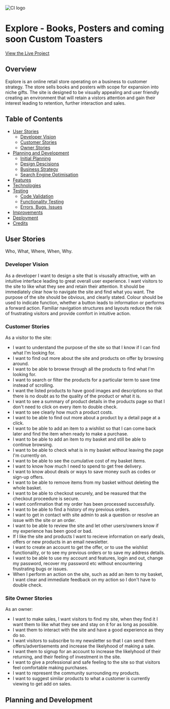 ![CI logo](https://codeinstitute.s3.amazonaws.com/fullstack/ci_logo_small.png)

# Explore - Books, Posters and coming soon Custom Toasters

[View the Live Project]()

## Overview

Explore is an online retail store operating on a business to customer strategy.  The store sells books and posters with scope for expansion into niche gifts.  The site is designed to be visually appealing and user friendly creating an environment that will retain a vistors attention and gain their interest leading to retention, further interaction and sales.  

## Table of Contents
+ [User Stories](#user-stories)
    - [Developer Vision](#developer-vision)
    - [Customer Stories](#customer-stories)
    - [Owner Stories](#site-owner-stories)
+ [Planning and Development](#planning-and-development)
    - [Initial Planning]()
    - [Design Descisions]()
    - [Business Strategy]()
    - [Search Engine Optimisation]()
+ [Features]()
+ [Technologies]()
+ [Testing]()
    - [Code Validation]()
    - [Functionality Testing]()
    - [Errors, Bugs, Issues]()
+ [Improvements]()
+ [Deployment]()
+ [Credits]()

## User Stories
Who, What, Where, When, Why.

### Developer Vision

As a developer I want to design a site that is visusally attractive, with an intuitive interface leading to great overall user experience.  I want visitors to the site to like what they see and retain their attention.  It should be immediately clear how to navigate the site and find what you want.  The purpose of the site should be obvious, and clearly stated.  Colour should be used to indicate function, whether a button leads to information or performs a forward action.  Familiar navigation structures and layouts reduce the risk of frustrating visitors and provide comfort in intuitive action.

### Customer Stories

As a visitor to the site:

- I want to understand the purpose of the site so that I know if I can find what I'm looking for.
- I want to find out more about the site and products on offer by browsing around.
- I want to be able to browse through all the products to find what I'm looking for.
- I want to search or filter the products for a particular term to save time instead of scrolling.
- I want the listed products to have good images and descriptions so that there is no doubt as to the quality of the product or what it is.
- I want to see a summary of product details in the products page so that I don't need to click on every item to double check.
- I want to see clearly how much a product costs.
- I want to be able to find out more about a product by a detail page at a click.
- I want to be able to add an item to a wishlist so that I can come back later and find the item when ready to make a purchase.
- I want to be able to add an item to my basket and still be able to continue browsing.
- I want to be able to check what is in my basket without leaving the page I'm currently on.
- I want to be able to see the cumulative cost of my basket items.
- I want to know how much I need to spend to get free delivery.
- I want to know about deals or ways to save money such as codes or sign-up offers.
- I want to be able to remove items from my basket without deleting the whole basket.
- I want to be able to checkout securely, and be reasured that the checkout proceedure is secure.
- I want confirmation that my order has been processed successfully.
- I want to be able to find a history of my previous orders.
- I want to get in contact with site admin to ask a question or resolve an issue with the site or an order.
- I want to be able to review the site and let other users/owners know if my experience has been good or bad.
- If I like the site and products I want to recieve information on early deals, offers or new products in an email newsletter.
- I want to create an account to get the offer, or to use the wishlist functionality, or to see my previous orders or to save my address details.
- I want to be able to use my account and features, login and out, change my password, recover my password etc without encountering frustrating bugs or issues.
- When I perform an action on the site, such as add an item to my basket, I want clear and immediate feedback on my action so I don't have to double check.

### Site Owner Stories

As an owner:

- I want to make sales, I want visitors to find my site, when they find it I want them to like what they see and stay on it for as long as possible.
- I want them to interact with the site and have a good experience as they do so.
- I want visitors to subscribe to my newsletter so that I can send them offers/advertisements and increase the likelyhood of making a sale.
- I want them to signup for an account to increase the likelyhood of their returning, and their feeling of investment in the site.
- I want to give a professional and safe feeling to the site so that visitors feel comfortable making purchases.
- I want to represent the community surrounding my products.
- I want to suggest similar products to what a customer is currently viewing to get add on sales.

## Planning and Development